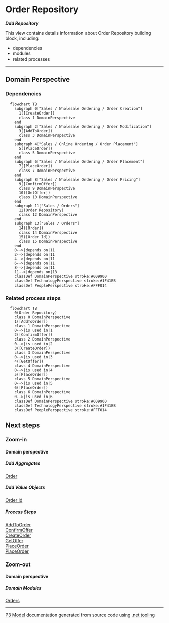 ﻿
# Order Repository

***Ddd Repository***  

This view contains details information about Order Repository building block, including:
- dependencies
- modules
- related processes  

---



## Domain Perspective


### Dependencies

```mermaid
  flowchart TB
    subgraph 0["Sales / Wholesale Ordering / Order Creation"]
      1([CreateOrder])
      class 1 DomainPerspective
    end
    subgraph 2["Sales / Wholesale Ordering / Order Modification"]
      3([AddToOrder])
      class 3 DomainPerspective
    end
    subgraph 4["Sales / Online Ordering / Order Placement"]
      5([PlaceOrder])
      class 5 DomainPerspective
    end
    subgraph 6["Sales / Wholesale Ordering / Order Placement"]
      7([PlaceOrder])
      class 7 DomainPerspective
    end
    subgraph 8["Sales / Wholesale Ordering / Order Pricing"]
      9([ConfirmOffer])
      class 9 DomainPerspective
      10([GetOffer])
      class 10 DomainPerspective
    end
    subgraph 11["Sales / Orders"]
      12(Order Repository)
      class 12 DomainPerspective
    end
    subgraph 13["Sales / Orders"]
      14([Order])
      class 14 DomainPerspective
      15([Order Id])
      class 15 DomainPerspective
    end
    0-->|depends on|11
    2-->|depends on|11
    4-->|depends on|11
    6-->|depends on|11
    8-->|depends on|11
    11-->|depends on|13
    classDef DomainPerspective stroke:#009900
    classDef TechnologyPerspective stroke:#1F41EB
    classDef PeoplePerspective stroke:#FFF014
```

### Related process steps

```mermaid
  flowchart TB
    0(Order Repository)
    class 0 DomainPerspective
    1([AddToOrder])
    class 1 DomainPerspective
    0-->|is used in|1
    2([ConfirmOffer])
    class 2 DomainPerspective
    0-->|is used in|2
    3([CreateOrder])
    class 3 DomainPerspective
    0-->|is used in|3
    4([GetOffer])
    class 4 DomainPerspective
    0-->|is used in|4
    5([PlaceOrder])
    class 5 DomainPerspective
    0-->|is used in|5
    6([PlaceOrder])
    class 6 DomainPerspective
    0-->|is used in|6
    classDef DomainPerspective stroke:#009900
    classDef TechnologyPerspective stroke:#1F41EB
    classDef PeoplePerspective stroke:#FFF014
```

## Next steps


### Zoom-in


#### Domain perspective


##### Ddd Aggregates

[Order](Order.md)  

##### Ddd Value Objects

[Order Id](OrderId.md)  

##### Process Steps

[AddToOrder](../WholesaleOrdering/OrderModification/AddToOrder.md)  
[ConfirmOffer](../WholesaleOrdering/OrderPricing/ConfirmOffer.md)  
[CreateOrder](../WholesaleOrdering/OrderCreation/CreateOrder.md)  
[GetOffer](../WholesaleOrdering/OrderPricing/GetOffer.md)  
[PlaceOrder](../WholesaleOrdering/OrderPlacement/PlaceOrder.md)  
[PlaceOrder](../OnlineOrdering/OrderPlacement/PlaceOrder.md)  

### Zoom-out


#### Domain perspective


##### Domain Modules

[Orders](Orders.md)  

---

[P3 Model](https://github.com/P3-model/P3-model) documentation generated from source code using [.net tooling](https://github.com/P3-model/P3-model-dotnet)